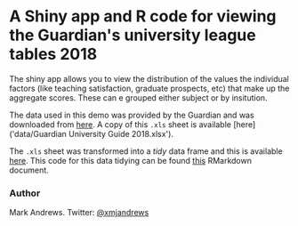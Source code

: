 # A Shiny app and R code for viewing the Guardian's university league tables 2018

The shiny app allows you to view the distribution of the values the individual
factors (like teaching satisfaction, graduate prospects, etc) that make up the
aggregate scores. These can e grouped either subject or by insitution.

The data used in this demo was provided by the Guardian and was downloaded from
[here](https://docs.google.com/spreadsheets/d/1P1AiFGB5UFO0v26Ufe_3YNOT4lISK6DAaC8dvDRiVzs/edit#gid=1544561606).
A copy of this `.xls` sheet is available [here]('data/Guardian University Guide 2018.xlsx').

The `.xls` sheet was transformed into a *tidy* data frame and this is available [here]('data/glt2018.Rda'). This code for this data tidying can be found [this]('data/process.Rmd') RMarkdown document.

### Author 
Mark Andrews. Twitter: [@xmjandrews](https://twitter.com/xmjandrews)

